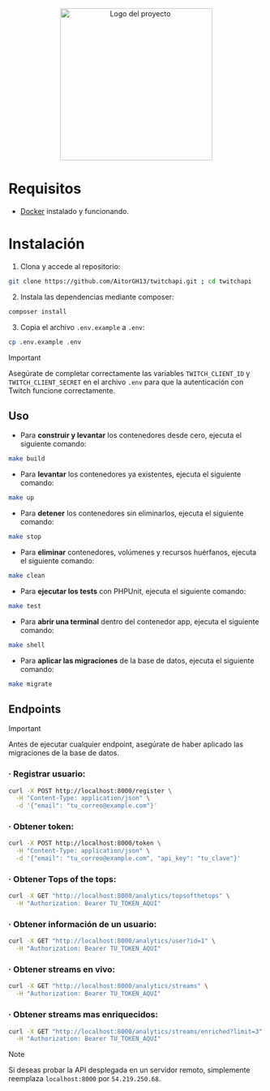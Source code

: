 <div align="center">
  <img src="https://github.com/user-attachments/assets/0cbd9c53-4b98-40dd-8fbe-529792b9bad9" alt="Logo del proyecto" width="300">
</div>

# Requisitos
- [Docker](https://www.docker.com/) instalado y funcionando.
# Instalación
1. Clona y accede al repositorio:
```bash
git clone https://github.com/AitorGH13/twitchapi.git ; cd twitchapi
```
2. Instala las dependencias mediante composer:
```bash
composer install
```
3. Copia el archivo `.env.example` a `.env`:

```bash
cp .env.example .env
```
> [!IMPORTANT]
> Asegúrate de completar correctamente las variables `TWITCH_CLIENT_ID` y `TWITCH_CLIENT_SECRET` en el archivo `.env` para que la autenticación con Twitch funcione correctamente.
## Uso
- Para **construir y levantar** los contenedores desde cero, ejecuta el siguiente comando:
```bash
make build
```
- Para **levantar** los contenedores ya existentes, ejecuta el siguiente comando:
```bash
make up
```
- Para **detener** los contenedores sin eliminarlos, ejecuta el siguiente comando:
```bash
make stop
```
- Para **eliminar** contenedores, volúmenes y recursos huérfanos, ejecuta el siguiente comando:
```bash
make clean
```
- Para **ejecutar los tests** con PHPUnit, ejecuta el siguiente comando:
```bash
make test
```
- Para **abrir una terminal** dentro del contenedor app, ejecuta el siguiente comando:
```bash
make shell
```
- Para **aplicar las migraciones** de la base de datos, ejecuta el siguiente comando:
```bash
make migrate
```
## Endpoints 
> [!IMPORTANT]
> Antes de ejecutar cualquier endpoint, asegúrate de haber aplicado las migraciones de la base de datos.
### · Registrar usuario:
```bash
curl -X POST http://localhost:8000/register \
  -H "Content-Type: application/json" \
  -d '{"email": "tu_correo@example.com"}'
```
### · Obtener token:

```bash
curl -X POST http://localhost:8000/token \
  -H "Content-Type: application/json" \
  -d '{"email": "tu_correo@example.com", "api_key": "tu_clave"}'
```
### · Obtener Tops of the tops:
```bash
curl -X GET "http://localhost:8000/analytics/topsofthetops" \
  -H "Authorization: Bearer TU_TOKEN_AQUI"
```
### · Obtener información de un usuario:
```bash
curl -X GET "http://localhost:8000/analytics/user?id=1" \
  -H "Authorization: Bearer TU_TOKEN_AQUI"
```
### · Obtener streams en vivo:
```bash
curl -X GET "http://localhost:8000/analytics/streams" \
  -H "Authorization: Bearer TU_TOKEN_AQUI"
```
### · Obtener streams mas enriquecidos:
```bash
curl -X GET "http://localhost:8000/analytics/streams/enriched?limit=3" \
  -H "Authorization: Bearer TU_TOKEN_AQUI"
```
> [!NOTE]
> Si deseas probar la API desplegada en un servidor remoto, simplemente reemplaza `localhost:8000` por `54.219.250.68`.
